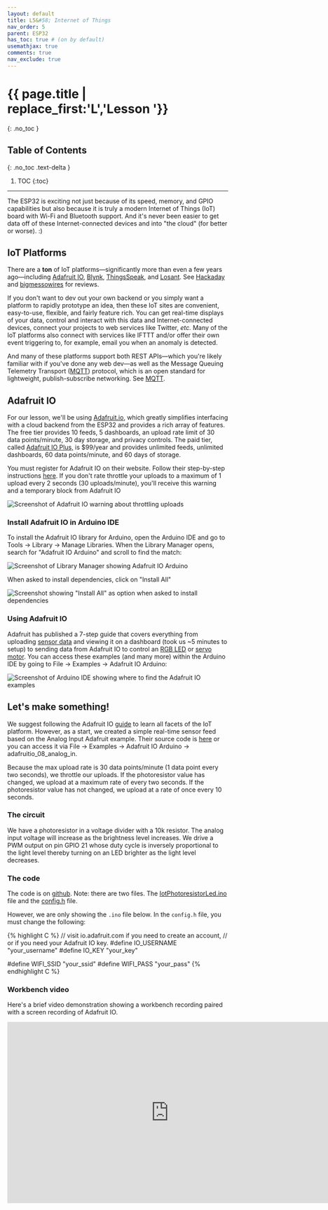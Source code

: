 ```yaml
---
layout: default
title: L5&#58; Internet of Things
nav_order: 5
parent: ESP32
has_toc: true # (on by default)
usemathjax: true
comments: true
nav_exclude: true
---
```

# {{ page.title | replace_first:'L','Lesson '}}
{: .no_toc }

## Table of Contents
{: .no_toc .text-delta }

1. TOC
{:toc}
---

The ESP32 is exciting not just because of its speed, memory, and GPIO capabilities but also because it is truly a modern Internet of Things (IoT) board with Wi-Fi and Bluetooth support. And it's never been easier to get data off of these Internet-connected devices and into "the cloud" (for better or worse). :)

## IoT Platforms

There are a **ton** of IoT platforms—significantly more than even a few years ago—including [Adafruit IO](https://learn.adafruit.com/welcome-to-adafruit-io), [Blynk](https://blynk.io/), [ThingsSpeak](https://thingspeak.com/), and [Losant](https://www.losant.com/). See [Hackaday](https://hackaday.com/2017/10/31/review-iot-data-logging-services-with-mqtt/) and [bigmessowires](https://www.bigmessowires.com/2017/06/29/esp8266-freeboard-io-blynk-and-iot/) for reviews.

If you don't want to dev out your own backend or you simply want a platform to rapidly prototype an idea, then these IoT sites are convenient, easy-to-use, flexible, and fairly feature rich. You can get real-time displays of your data, control and interact with this data and Internet-connected devices, connect your projects to web services like Twitter, *etc.* Many of the IoT platforms also connect with services like IFTTT and/or offer their own event triggering to, for example, email you when an anomaly is detected.

And many of these platforms support both REST APIs—which you're likely familiar with if you've done any web dev—as well as the Message Queuing Telemetry Transport ([MQTT](https://en.wikipedia.org/wiki/MQTT)) protocol, which is an open standard for lightweight, publish-subscribe networking. See [MQTT](http://mqtt.org/).

## Adafruit IO

For our lesson, we'll be using [Adafruit.io](https://learn.adafruit.com/welcome-to-adafruit-io), which greatly simplifies interfacing with a cloud backend from the ESP32 and provides a rich array of features. The free tier provides 10 feeds, 5 dashboards, an upload rate limit of 30 data points/minute, 30 day storage, and privacy controls. The paid tier, called [Adafruit IO Plus,](https://io.adafruit.com/plus) is $99/year and provides unlimited feeds, unlimited dashboards, 60 data points/minute, and 60 days of storage.

You must register for Adafruit IO on their website. Follow their step-by-step instructions [here](https://learn.adafruit.com/welcome-to-adafruit-io/overview). If you don't rate throttle your uploads to a maximum of 1 upload every 2 seconds (30 uploads/minute), you'll receive this warning and a temporary block from Adafruit IO

![Screenshot of Adafruit IO warning about throttling uploads](assets/images/AdafruitIO_TemporaryBlockWarning.png)

### Install Adafruit IO in Arduino IDE

To install the Adafruit IO library for Arduino, open the Arduino IDE and go to Tools -> Library -> Manage Libraries. When the Library Manager opens, search for "Adafruit IO Arduino" and scroll to find the match:

![Screenshot of Library Manager showing Adafruit IO Arduino](assets/images/ArduinoIDE_InstallAdafruitIOLibrary.png)

When asked to install dependencies, click on "Install All"

![Screenshot showing "Install All" as option when asked to install dependencies](assets/images/ArduinoIDE_InstallAllAdafruitIODependencies.png)

### Using Adafruit IO

Adafruit has published a 7-step guide that covers everything from uploading [sensor data](https://learn.adafruit.com/adafruit-io-basics-analog-input) and viewing it on a dashboard (took us ~5 minutes to setup) to sending data from Adafruit IO to control an [RGB LED](https://learn.adafruit.com/adafruit-io-basics-color) or [servo motor](https://learn.adafruit.com/adafruit-io-basics-servo). You can access these examples (and many more) within the Arduino IDE by going to File -> Examples -> Adafruit IO Arduino:

![Screenshot of Arduino IDE showing where to find the Adafruit IO examples](assets/images/ArduinoIDE_ScreenshotOfAdafruitIOExamples.png)

## Let's make something!

We suggest following the Adafruit IO [guide](https://learn.adafruit.com/adafruit-io-basics-analog-input) to learn all facets of the IoT platform. However, as a start, we created a simple real-time sensor feed based on the Analog Input Adafruit example. Their source code is [here](https://github.com/adafruit/Adafruit_IO_Arduino/tree/master/examples/adafruitio_08_analog_in) or you can access it via File -> Examples -> Adafruit IO Arduino -> adafruitio_08_analog_in.

Because the max upload rate is 30 data points/minute (1 data point every two seconds), we throttle our uploads. If the photoresistor value has changed, we upload at a maximum rate of every two seconds. If the photoresistor value has not changed, we upload at a rate of once every 10 seconds.

### The circuit

We have a photoresistor in a voltage divider with a 10k resistor. The analog input voltage will increase as the brightness level increases. We drive a PWM output on pin GPIO 21 whose duty cycle is inversely proportional to the light level thereby turning on an LED brighter as the light level decreases.

### The code

<!-- https://github.com/makeabilitylab/arduino/blob/master/ESP32/WiFi/IoTPhotoresistorLed/IoTPhotoresistorLed.ino -->

The code is on [github](https://github.com/makeabilitylab/arduino/tree/master/ESP32/WiFi/IoTPhotoresistorLed). Note: there are two files. The [IotPhotoresistorLed.ino](https://github.com/makeabilitylab/arduino/blob/master/ESP32/WiFi/IoTPhotoresistorLed/IoTPhotoresistorLed.ino) file and the [config.h](https://github.com/makeabilitylab/arduino/blob/master/ESP32/WiFi/IoTPhotoresistorLed/config.h) file. 

However, we are only showing the `.ino` file below. In the `config.h` file, you must change the following:

{% highlight C %}
// visit io.adafruit.com if you need to create an account,
// or if you need your Adafruit IO key.
#define IO_USERNAME "your_username"
#define IO_KEY "your_key"

#define WIFI_SSID "your_ssid"
#define WIFI_PASS "your_pass"
{% endhighlight C %}

<script src="https://gist-it.appspot.com/https://github.com/makeabilitylab/arduino/blob/master/ESP32/WiFi/IoTPhotoresistorLed/IoTPhotoresistorLed.ino ?footer=minimal"></script>

### Workbench video

Here's a brief video demonstration showing a workbench recording paired with a screen recording of Adafruit IO.

<iframe width="736" height="414" src="https://www.youtube.com/embed/DgCFUHGSKSM" frameborder="0" allow="accelerometer; autoplay; encrypted-media; gyroscope; picture-in-picture" allowfullscreen></iframe>